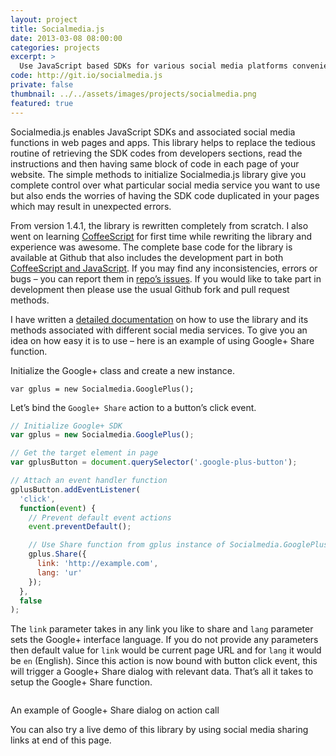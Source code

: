 ```yaml
---
layout: project
title: Socialmedia.js
date: 2013-03-08 08:00:00
categories: projects
excerpt: >
  Use JavaScript based SDKs for various social media platforms conveniently.
code: http://git.io/socialmedia.js
private: false
thumbnail: ../../assets/images/projects/socialmedia.png
featured: true
---
```


Socialmedia.js enables JavaScript SDKs and associated social media functions in web pages and apps. This library helps to replace the tedious routine of retrieving the SDK codes from developers sections, read the instructions and then having same block of code in each page of your website. The simple methods to initialize Socialmedia.js library give you complete control over what particular social media service you want to use but also ends the worries of having the SDK code duplicated in your pages which may result in unexpected errors.

From version 1.4.1, the library is rewritten completely from scratch. I also went on learning [CoffeeScript](http://coffeescript.org) for first time while rewriting the library and experience was awesome. The complete base code for the library is available at Github that also includes the development part in both [CoffeeScript and JavaScript](https://github.com/jabranr/Socialmedia/tree/master/dev). If you may find any inconsistencies, errors or bugs – you can report them in [repo’s issues](https://github.com/jabranr/Socialmedia/issues). If you would like to take part in development then please use the usual Github fork and pull request methods.

I have written a [detailed documentation](https://github.com/jabranr/Socialmedia#documentation) on how to use the library and its methods associated with different social media services. To give you an idea on how easy it is to use – here is an example of using Google+ Share function.

Initialize the Google+ class and create a new instance.

`var gplus = new Socialmedia.GooglePlus();`

Let’s bind the `Google+ Share` action to a button’s click event.

```javascript
// Initialize Google+ SDK
var gplus = new Socialmedia.GooglePlus();

// Get the target element in page
var gplusButton = document.querySelector('.google-plus-button');

// Attach an event handler function
gplusButton.addEventListener(
  'click',
  function(event) {
    // Prevent default event actions
    event.preventDefault();

    // Use Share function from gplus instance of Socialmedia.GooglePlus class
    gplus.Share({
      link: 'http://example.com',
      lang: 'ur'
    });
  },
  false
);
```

The `link` parameter takes in any link you like to share and `lang` parameter sets the Google+ interface language. If you do not provide any parameters then default value for `link` would be current page URL and for `lang` it would be `en` (English). Since this action is now bound with button click event, this will trigger a Google+ Share dialog with relevant data. That’s all it takes to setup the Google+ Share function.

<img src="../../assets/images/projects/google-plus-share-dialog-example.png" alt="" />
<p class="help-block">An example of Google+ Share dialog on action call</p>

You can also try a live demo of this library by using social media sharing links at end of this page.
